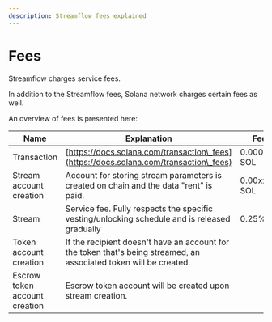 ```yaml
---
description: Streamflow fees explained
---
```


# Fees

Streamflow charges service fees.

In addition to the Streamflow fees, Solana network charges certain fees as well.

An overview of fees is presented here:

| Name                          | Explanation                                                                                                         | Fee          | Origin     |
| ----------------------------- | ------------------------------------------------------------------------------------------------------------------- | ------------ | ---------- |
| Transaction                   | [https://docs.solana.com/transaction\_fees](https://docs.solana.com/transaction\_fees)                              | 0.000005 SOL | Solana     |
| Stream account creation       | Account for storing stream parameters is created on chain and the data "rent" is paid.                              | 0.00xxx SOL  | Solana     |
| Stream                        | Service fee. Fully respects the specific vesting/unlocking schedule and is released gradually                       | 0.25%        | Streamflow |
| Token account creation        | If the recipient doesn't have an account for the token that's being streamed, an associated token will be created.  |              | Solana     |
| Escrow token account creation | Escrow token account will be created upon stream creation.                                                          |              | Streamflow |

